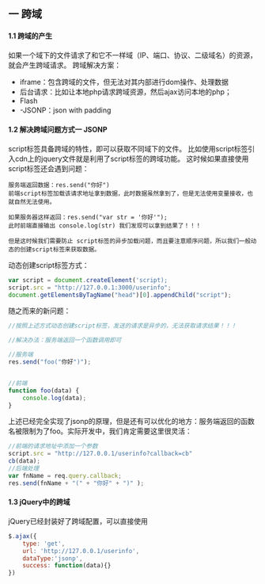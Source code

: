 ## 一 跨域
#### 1.1 跨域的产生
如果一个域下的文件请求了和它不一样域（IP、端口、协议、二级域名）的资源，就会产生跨域请求。
跨域解决方案：
- iframe：包含跨域的文件，但无法对其内部进行dom操作、处理数据
- 后台请求：比如让本地php请求跨域资源，然后ajax访问本地的php；
- Flash
- -JSONP：json with padding
#### 1.2 解决跨域问题方式一 JSONP
script标签具备跨域的特性，即可以获取不同域下的文件。
比如使用script标签引入cdn上的jquery文件就是利用了script标签的跨域功能。
这时候如果直接使用script标签还会遇到问题：
```
服务端返回数据：res.send("你好")
前端script标签加载该请求地址拿到数据，此时数据虽然拿到了，但是无法使用变量接收，也就自然无法使用。

如果服务器这样返回：res.send("var str = '你好'");
此时前端直接输出 console.log(str) 我们发现可以拿到结果了！！！

但是这时候我们需要防止 script标签的异步加载问题，而且要注意顺序问题，所以我们一般动态的创建script标签来获取数据。
```
动态创建script标签方式：
```js
var script = document.createElement('script);
script.src = "http://127.0.0.1:3000/userinfo";
document.getElementsByTagName("head")[0].appendChild("script");
```
随之而来的新问题：
```js
//按照上述方式动态创建script标签，发送的请求是异步的，无法获取请求结果！！！

//解决办法：服务端返回一个函数调用即可

//服务端
res.send("foo("你好")");


//前端
function foo(data) {
    console.log(data);
}

```

上述已经完全实现了jsonp的原理，但是还有可以优化的地方：服务端返回的函数名被限制为了foo。实际开发中，我们肯定需要这里很灵活：
```js
//前端的请求地址中添加一个参数
script.src = "http://127.0.0.1/userinfo?callback=cb"
cb(data);
//后端处理
var fnName = req.query.callback;
res.send(fnName + "(" + "你好" + ")" );
```

#### 1.3 jQuery中的跨域
jQuery已经封装好了跨域配置，可以直接使用
```js
$.ajax({
    type: 'get',
    url: 'http://127.0.0.1/userinfo',
    dataType:'jsonp',
    success: function(data){}
})
```
